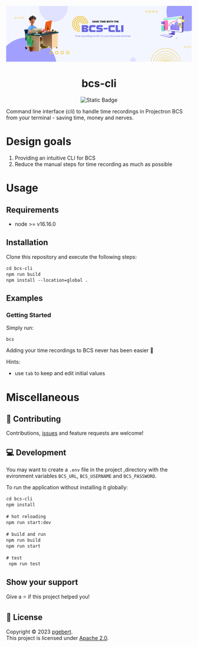 ![bcs-cli](docs/_media/bcs_cli_header.png "bcs-cli")

<h1 align="center">bcs-cli</h1>

<p align="center">
 <img alt="Static Badge" src="https://img.shields.io/badge/BCS_Version-V21.4-blue">
</p>


Command line interface (cli) to handle time recordings in Projectron BCS from your terminal - saving time, money and
nerves.

# Design goals

1. Providing an intuitive CLI for BCS
2. Reduce the manual steps for time recording as much as possible

# Usage

## Requirements

- node >= v16.16.0

## Installation

Clone this repository and execute the following steps:

```shell
cd bcs-cli
npm run build
npm install --location=global .
```

## Examples

### Getting Started

Simply run:

```shell
bcs
```

Adding your time recordings to BCS never has been easier 🚀

Hints:

- use `tab` to keep and edit initial values

# Miscellaneous

## 🤝 Contributing

Contributions, [issues](https://github.com/pgebert/bcs-cli/issues) and feature requests are welcome!

## 💻 Development

You may want to create a `.env` file in the project ,directory with the evironment variables `BCS_URL`, `BCS_USERNAME`
and `BCS_PASSWORD`.

To run the application without installing it globally:

```shell
cd bcs-cli
npm install

# hot reloading
npm run start:dev

# build and run
npm run build
npm run start

# test
 npm run test
```

## Show your support

Give a ⭐️ if this project helped you!

## 📝 License

Copyright © 2023 [pgebert](https://github.com/pgebert).  
This project is licensed under [Apache 2.0](LICENSE).
